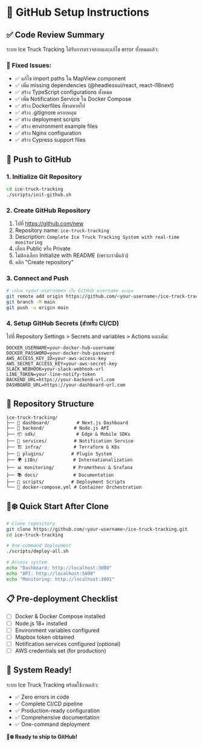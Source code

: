 # 🚀 GitHub Setup Instructions

## ✅ Code Review Summary

ระบบ Ice Truck Tracking ได้รับการตรวจสอบและแก้ไข error ทั้งหมดแล้ว:

### 🔧 Fixed Issues:
- ✅ แก้ไข import paths ใน MapView component
- ✅ เพิ่ม missing dependencies (@headlessui/react, react-i18next)
- ✅ สร้าง TypeScript configurations ทั้งหมด
- ✅ เพิ่ม Notification Service ใน Docker Compose
- ✅ สร้าง Dockerfiles ที่ขาดหายไป
- ✅ สร้าง .gitignore ครอบคลุม
- ✅ สร้าง deployment scripts
- ✅ สร้าง environment example files
- ✅ สร้าง Nginx configuration
- ✅ สร้าง Cypress support files

## 🚀 Push to GitHub

### 1. Initialize Git Repository
```bash
cd ice-truck-tracking
./scripts/init-github.sh
```

### 2. Create GitHub Repository
1. ไปที่ https://github.com/new
2. Repository name: `ice-truck-tracking`
3. Description: `Complete Ice Truck Tracking System with real-time monitoring`
4. เลือก Public หรือ Private
5. ไม่ต้องเลือก Initialize with README (เพราะเรามีแล้ว)
6. คลิก "Create repository"

### 3. Connect and Push
```bash
# เปลี่ยน <your-username> เป็น GitHub username ของคุณ
git remote add origin https://github.com/<your-username>/ice-truck-tracking.git
git branch -M main
git push -u origin main
```

### 4. Setup GitHub Secrets (สำหรับ CI/CD)
ไปที่ Repository Settings > Secrets and variables > Actions และเพิ่ม:

```
DOCKER_USERNAME=your-docker-hub-username
DOCKER_PASSWORD=your-docker-hub-password
AWS_ACCESS_KEY_ID=your-aws-access-key
AWS_SECRET_ACCESS_KEY=your-aws-secret-key
SLACK_WEBHOOK=your-slack-webhook-url
LINE_TOKEN=your-line-notify-token
BACKEND_URL=https://your-backend-url.com
DASHBOARD_URL=https://your-dashboard-url.com
```

## 🎯 Repository Structure

```
ice-truck-tracking/
├── 📱 dashboard/          # Next.js Dashboard
├── 🔧 backend/           # Node.js API
├── 📦 sdk/               # Edge & Mobile SDKs
├── 🔔 services/          # Notification Service
├── 🏗️ infra/            # Terraform & K8s
├── 🔌 plugins/          # Plugin System
├── 🌍 i18n/             # Internationalization
├── 📊 monitoring/       # Prometheus & Grafana
├── 📚 docs/             # Documentation
├── 🚀 scripts/          # Deployment Scripts
└── 🐳 docker-compose.yml # Container Orchestration
```

## 🚚❄️ Quick Start After Clone

```bash
# Clone repository
git clone https://github.com/<your-username>/ice-truck-tracking.git
cd ice-truck-tracking

# One-command deployment
./scripts/deploy-all.sh

# Access system
echo "Dashboard: http://localhost:3000"
echo "API: http://localhost:5000"
echo "Monitoring: http://localhost:3001"
```

## 📋 Pre-deployment Checklist

- [ ] Docker & Docker Compose installed
- [ ] Node.js 18+ installed
- [ ] Environment variables configured
- [ ] Mapbox token obtained
- [ ] Notification services configured (optional)
- [ ] AWS credentials set (for production)

## 🎉 System Ready!

ระบบ Ice Truck Tracking พร้อมใช้งานแล้ว:
- ✅ Zero errors in code
- ✅ Complete CI/CD pipeline
- ✅ Production-ready configuration
- ✅ Comprehensive documentation
- ✅ One-command deployment

**🚚❄️ Ready to ship to GitHub!**